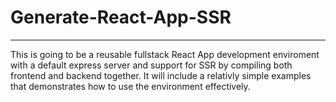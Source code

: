 # Generate-React-App-SSR

---

This is going to be a reusable fullstack React App development enviroment with a default express server and support for SSR by compiling both frontend and backend together. It will include a relativly simple examples that demonstrates how to use the environment effectively.
